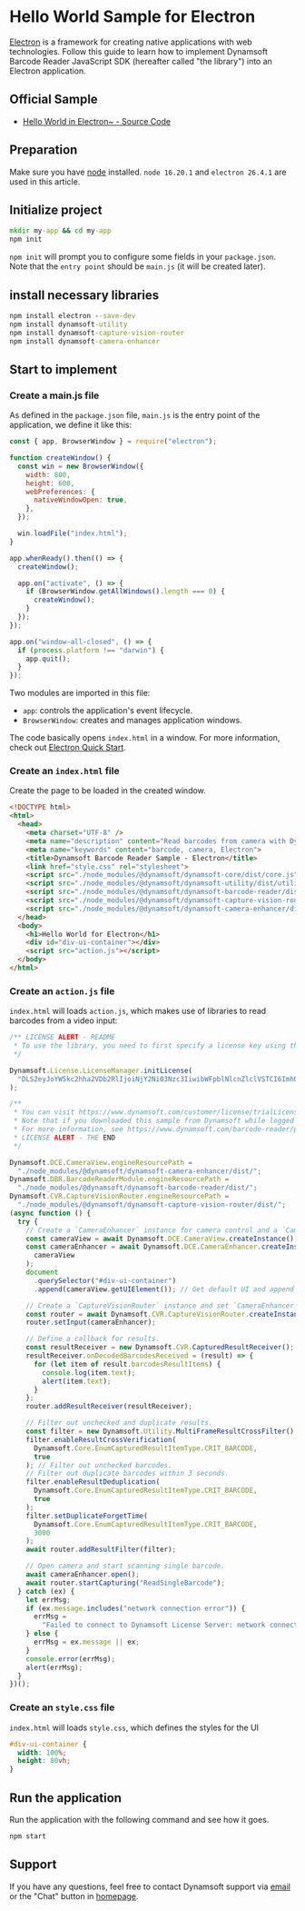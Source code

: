 # Hello World Sample for Electron

[Electron](https://www.electronjs.org/) is a framework for creating native applications with web technologies. Follow this guide to learn how to implement Dynamsoft Barcode Reader JavaScript SDK (hereafter called "the library") into an Electron application.

## Official Sample

* <a target = "_blank" href="https://github.com/Dynamsoft/barcode-reader-javascript-samples/tree/main/hello-world/electron">Hello World in Electron~ - Source Code</a>

## Preparation

Make sure you have [node](https://nodejs.org/) installed. `node 16.20.1` and `electron 26.4.1` are used in this article.

## Initialize project

```cmd
mkdir my-app && cd my-app
npm init
```

`npm init` will prompt you to configure some fields in your `package.json`. Note that the `entry point` should be `main.js` (it will be created later).

## install necessary libraries

```cmd
npm install electron --save-dev
npm install dynamsoft-utility
npm install dynamsoft-capture-vision-router
npm install dynamsoft-camera-enhancer
```

## Start to implement

### Create a main.js file

As defined in the `package.json` file, `main.js` is the entry point of the application, we define it like this:

```javascript
const { app, BrowserWindow } = require("electron");

function createWindow() {
  const win = new BrowserWindow({
    width: 800,
    height: 600,
    webPreferences: {
      nativeWindowOpen: true,
    },
  });

  win.loadFile("index.html");
}

app.whenReady().then(() => {
  createWindow();

  app.on("activate", () => {
    if (BrowserWindow.getAllWindows().length === 0) {
      createWindow();
    }
  });
});

app.on("window-all-closed", () => {
  if (process.platform !== "darwin") {
    app.quit();
  }
});
```

Two modules are imported in this file:

* `app`: controls the application's event lifecycle.
* `BrowserWindow`: creates and manages application windows.

The code basically opens `index.html` in a window. For more information, check out [Electron Quick Start](https://www.electronjs.org/docs/latest/tutorial/quick-start).

### Create an `index.html` file

Create the page to be loaded in the created window.

```html
<!DOCTYPE html>
<html>
  <head>
    <meta charset="UTF-8" />
    <meta name="description" content="Read barcodes from camera with Dynamsoft Barcode Reader in an Electron Application.">
    <meta name="keywords" content="barcode, camera, Electron">
    <title>Dynamsoft Barcode Reader Sample - Electron</title>
    <link href="style.css" rel="stylesheet">
    <script src="./node_modules/@dynamsoft/dynamsoft-core/dist/core.js"></script>
    <script src="./node_modules/@dynamsoft/dynamsoft-utility/dist/utility.js"></script>
    <script src="./node_modules/@dynamsoft/dynamsoft-barcode-reader/dist/dbr.js"></script>
    <script src="./node_modules/@dynamsoft/dynamsoft-capture-vision-router/dist/cvr.js"></script>
    <script src="./node_modules/@dynamsoft/dynamsoft-camera-enhancer/dist/dce.js"></script>
  </head>
  <body>
    <h1>Hello World for Electron</h1>
    <div id="div-ui-container"></div>
    <script src="action.js"></script>
  </body>
</html>
```

### Create an `action.js` file

`index.html` will loads `action.js`, which makes use of libraries to read barcodes from a video input:

```javascript
/** LICENSE ALERT - README
 * To use the library, you need to first specify a license key using the API "initLicense" as shown below.
 */

Dynamsoft.License.LicenseManager.initLicense(
  "DLS2eyJoYW5kc2hha2VDb2RlIjoiNjY2Ni03Nzc3IiwibWFpblNlcnZlclVSTCI6Imh0dHBzOi8vMTkyLjE2OC44LjEyMi9kbHMvIiwib3JnYW5pemF0aW9uSUQiOiI2NjY2IiwiY2hlY2tDb2RlIjoxNTEyMTgzMzg3fQ=="
);

/**
 * You can visit https://www.dynamsoft.com/customer/license/trialLicense?utm_source=github&product=dbr&package=js to get your own trial license good for 30 days.
 * Note that if you downloaded this sample from Dynamsoft while logged in, the above license key may already be your own 30-day trial license.
 * For more information, see https://www.dynamsoft.com/barcode-reader/programming/javascript/user-guide/?ver=10.0.20&utm_source=github#specify-the-license or contact support@dynamsoft.com.
 * LICENSE ALERT - THE END
 */

Dynamsoft.DCE.CameraView.engineResourcePath =
  "./node_modules/@dynamsoft/dynamsoft-camera-enhancer/dist/";
Dynamsoft.DBR.BarcodeReaderModule.engineResourcePath =
  "./node_modules/@dynamsoft/dynamsoft-barcode-reader/dist/";
Dynamsoft.CVR.CaptureVisionRouter.engineResourcePath =
  "./node_modules/@dynamsoft/dynamsoft-capture-vision-router/dist/";
(async function () {
  try {
    // Create a `CameraEnhancer` instance for camera control and a `CameraView` instance for UI control.
    const cameraView = await Dynamsoft.DCE.CameraView.createInstance();
    const cameraEnhancer = await Dynamsoft.DCE.CameraEnhancer.createInstance(
      cameraView
    );
    document
      .querySelector("#div-ui-container")
      .append(cameraView.getUIElement()); // Get default UI and append it to DOM.

    // Create a `CaptureVisionRouter` instance and set `CameraEnhancer` instance as its image source.
    const router = await Dynamsoft.CVR.CaptureVisionRouter.createInstance();
    router.setInput(cameraEnhancer);

    // Define a callback for results.
    const resultReceiver = new Dynamsoft.CVR.CapturedResultReceiver();
    resultReceiver.onDecodedBarcodesReceived = (result) => {
      for (let item of result.barcodesResultItems) {
        console.log(item.text);
        alert(item.text);
      }
    };
    router.addResultReceiver(resultReceiver);

    // Filter out unchecked and duplicate results.
    const filter = new Dynamsoft.Utility.MultiFrameResultCrossFilter();
    filter.enableResultCrossVerification(
      Dynamsoft.Core.EnumCapturedResultItemType.CRIT_BARCODE,
      true
    ); // Filter out unchecked barcodes.
    // Filter out duplicate barcodes within 3 seconds.
    filter.enableResultDeduplication(
      Dynamsoft.Core.EnumCapturedResultItemType.CRIT_BARCODE,
      true
    );
    filter.setDuplicateForgetTime(
      Dynamsoft.Core.EnumCapturedResultItemType.CRIT_BARCODE,
      3000
    );
    await router.addResultFilter(filter);

    // Open camera and start scanning single barcode.
    await cameraEnhancer.open();
    await router.startCapturing("ReadSingleBarcode");
  } catch (ex) {
    let errMsg;
    if (ex.message.includes("network connection error")) {
      errMsg =
        "Failed to connect to Dynamsoft License Server: network connection error. Check your Internet connection or contact Dynamsoft Support (support@dynamsoft.com) to acquire an offline license.";
    } else {
      errMsg = ex.message || ex;
    }
    console.error(errMsg);
    alert(errMsg);
  }
})();
```

### Create an `style.css` file

`index.html` will loads `style.css`, which defines the styles for the UI

```css
#div-ui-container {
  width: 100%;
  height: 80vh;
}
```

## Run the application

Run the application with the following command and see how it goes.

```cmd
npm start
```

## Support

If you have any questions, feel free to contact Dynamsoft support via [email](mailto:support@dynamsoft.com) or the "Chat" button in [homepage](https://www.dynamsoft.com/barcode-reader/sdk-javascript/).
